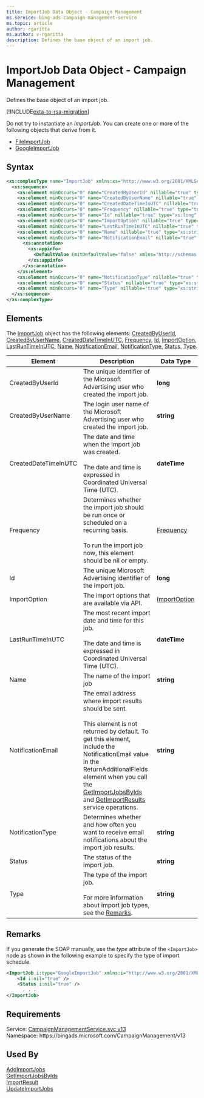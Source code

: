 ```yaml
---
title: ImportJob Data Object - Campaign Management
ms.service: bing-ads-campaign-management-service
ms.topic: article
author: rgaritta
ms.author: v-rgaritta
description: Defines the base object of an import job.
---
```

# ImportJob Data Object - Campaign Management
Defines the base object of an import job.

[!INCLUDE[exta-to-rsa-migration](../../scripts/includes/exta-rsa-migration-import.md)]

Do not try to instantiate an *ImportJob*. You can create one or more of the following objects that derive from it. 
- [FileImportJob](fileimportjob.md)
- [GoogleImportJob](googleimportjob.md)

## Syntax
```xml
<xs:complexType name="ImportJob" xmlns:xs="http://www.w3.org/2001/XMLSchema">
  <xs:sequence>
    <xs:element minOccurs="0" name="CreatedByUserId" nillable="true" type="xs:long" />
    <xs:element minOccurs="0" name="CreatedByUserName" nillable="true" type="xs:string" />
    <xs:element minOccurs="0" name="CreatedDateTimeInUTC" nillable="true" type="xs:dateTime" />
    <xs:element minOccurs="0" name="Frequency" nillable="true" type="tns:Frequency" />
    <xs:element minOccurs="0" name="Id" nillable="true" type="xs:long" />
    <xs:element minOccurs="0" name="ImportOption" nillable="true" type="tns:ImportOption" />
    <xs:element minOccurs="0" name="LastRunTimeInUTC" nillable="true" type="xs:dateTime" />
    <xs:element minOccurs="0" name="Name" nillable="true" type="xs:string" />
    <xs:element minOccurs="0" name="NotificationEmail" nillable="true" type="xs:string">
      <xs:annotation>
        <xs:appinfo>
          <DefaultValue EmitDefaultValue="false" xmlns="http://schemas.microsoft.com/2003/10/Serialization/" />
        </xs:appinfo>
      </xs:annotation>
    </xs:element>
    <xs:element minOccurs="0" name="NotificationType" nillable="true" type="xs:string" />
    <xs:element minOccurs="0" name="Status" nillable="true" type="xs:string" />
    <xs:element minOccurs="0" name="Type" nillable="true" type="xs:string" />
  </xs:sequence>
</xs:complexType>
```

## <a name="elements"></a>Elements

The [ImportJob](importjob.md) object has the following elements: [CreatedByUserId](#createdbyuserid), [CreatedByUserName](#createdbyusername), [CreatedDateTimeInUTC](#createddatetimeinutc), [Frequency](#frequency), [Id](#id), [ImportOption](#importoption), [LastRunTimeInUTC](#lastruntimeinutc), [Name](#name), [NotificationEmail](#notificationemail), [NotificationType](#notificationtype), [Status](#status), [Type](#type).

|Element|Description|Data Type|
|-----------|---------------|-------------|
|<a name="createdbyuserid"></a>CreatedByUserId|The unique identifier of the Microsoft Advertising user who created the import job.|**long**|
|<a name="createdbyusername"></a>CreatedByUserName|The login user name of the Microsoft Advertising user who created the import job.|**string**|
|<a name="createddatetimeinutc"></a>CreatedDateTimeInUTC|The date and time when the import job was created.<br/><br/>The date and time is expressed in Coordinated Universal Time (UTC).|**dateTime**|
|<a name="frequency"></a>Frequency|Determines whether the import job should be run once or scheduled on a recurring basis.<br/><br/>To run the import job now, this element should be nil or empty.|[Frequency](frequency.md)|
|<a name="id"></a>Id|The unique Microsoft Advertising identifier of the import job.|**long**|
|<a name="importoption"></a>ImportOption|The import options that are available via API.|[ImportOption](importoption.md)|
|<a name="lastruntimeinutc"></a>LastRunTimeInUTC|The most recent import date and time for this job.<br/><br/>The date and time is expressed in Coordinated Universal Time (UTC).|**dateTime**|
|<a name="name"></a>Name|The name of the import job|**string**|
|<a name="notificationemail"></a>NotificationEmail|The email address where import results should be sent.<br/><br/>This element is not returned by default. To get this element, include the NotificationEmail value in the ReturnAdditionalFields element when you call the [GetImportJobsByIds](getimportjobsbyids.md#returnadditionalfields) and [GetImportResults](getimportresults.md#returnadditionalfields) service operations.|**string**|
|<a name="notificationtype"></a>NotificationType|Determines whether and how often you want to receive email notifications about the import job results.|**string**|
|<a name="status"></a>Status|The status of the import job.|**string**|
|<a name="type"></a>Type|The type of the import job.<br/><br/>For more information about import job types, see the [Remarks](importjob.md#remarks).|**string**|

## <a name="remarks"></a>Remarks
If you generate the SOAP manually, use the *type* attribute of the `<ImportJob>` node as shown in the following example to specify the type of import schedule.

```xml
<ImportJob i:type="GoogleImportJob" xmlns:i="http://www.w3.org/2001/XMLSchema-instance">
    <Id i:nil="true" />
    <Status i:nil="true" />
      . . .
</ImportJob>
```

## Requirements
Service: [CampaignManagementService.svc v13](https://campaign.api.bingads.microsoft.com/Api/Advertiser/CampaignManagement/v13/CampaignManagementService.svc)  
Namespace: https\://bingads.microsoft.com/CampaignManagement/v13  

## Used By
[AddImportJobs](addimportjobs.md)  
[GetImportJobsByIds](getimportjobsbyids.md)  
[ImportResult](importresult.md)  
[UpdateImportJobs](updateimportjobs.md)  
